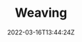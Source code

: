 ---
title: "Weaving"
date: 2022-03-16T13:44:24Z
draft: true
type: "page"
layout: "work-page"
description: "Cloth"
---